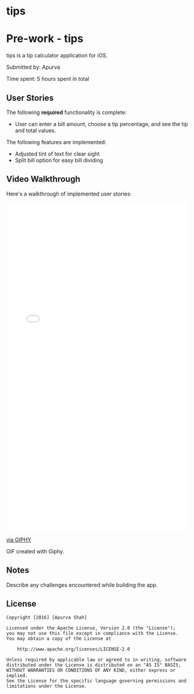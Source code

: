 # tips
# Pre-work - tips

tips is a tip calculator application for iOS.

Submitted by: Apurva

Time spent: 5 hours spent in total

## User Stories

The following **required** functionality is complete:
* User can enter a bill amount, choose a tip percentage, and see the tip and total values.

The following features are implemented:
- Adjusted tint of text for clear sight
- Split bill option for easy bill dividing


## Video Walkthrough 

Here's a walkthrough of implemented user stories:

<iframe src="//giphy.com/embed/W3gWRV18Ce8xO" width="480" height="872" frameBorder="0" class="giphy-embed" allowFullScreen></iframe><p><a href="https://giphy.com/gifs/W3gWRV18Ce8xO">via GIPHY</a></p>

GIF created with Giphy.

## Notes

Describe any challenges encountered while building the app.



## License

    Copyright [2016] [Apurva Shah]
 
    Licensed under the Apache License, Version 2.0 (the "License");
    you may not use this file except in compliance with the License.
    You may obtain a copy of the License at

        http://www.apache.org/licenses/LICENSE-2.0

    Unless required by applicable law or agreed to in writing, software
    distributed under the License is distributed on an "AS IS" BASIS,
    WITHOUT WARRANTIES OR CONDITIONS OF ANY KIND, either express or implied.
    See the License for the specific language governing permissions and
    limitations under the License.
